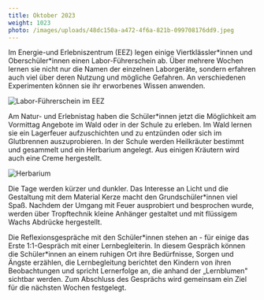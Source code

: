 ```yaml
---
title: Oktober 2023
weight: 1023
photo: /images/uploads/48dc150a-a472-4f6a-821b-099708176dd9.jpeg
---
```

Im Energie-und Erlebniszentrum (EEZ) legen einige Viertklässler\*innen und Oberschüler\*innen einen Labor-Führerschein ab. Über mehrere Wochen lernen sie nicht nur die Namen der einzelnen Laborgeräte, sondern erfahren auch viel über deren Nutzung und mögliche Gefahren. An verschiedenen Experimenten können sie ihr erworbenes Wissen anwenden.

![](/images/uploads/9ee0d51f-7e04-4f1a-ad41-ba64d8c0c659.jpeg "Labor-Führerschein im EEZ")

Am Natur- und Erlebnistag haben die Schüler*innen jetzt die Möglichkeit am Vormittag Angebote im Wald oder in der Schule zu erleben. Im Wald lernen sie ein Lagerfeuer aufzuschichten und zu entzünden oder sich im Glutbrennen auszuprobieren. In der Schule werden Heilkräuter bestimmt und gesammelt und ein Herbarium angelegt. Aus einigen Kräutern wird auch eine Creme hergestellt.

![](/images/uploads/87cd3bb7-c023-4631-98ad-26fdd2d59ab4.jpeg "Herbarium ")

Die Tage werden kürzer und dunkler. Das Interesse an Licht und die Gestaltung mit dem Material Kerze macht den Grundschüler*innen viel Spaß. Nachdem der Umgang mit Feuer ausprobiert und besprochen wurde, werden über Tropftechnik kleine Anhänger gestaltet und mit flüssigem Wachs Abdrücke hergestellt. 

Die Reflexionsgespräche mit den Schüler\*innen stehen an - für einige das Erste 1:1-Gespräch mit einer Lernbegleiterin. In diesem Gespräch können die Schüler\*innen an einem ruhigen Ort ihre Bedürfnisse, Sorgen und Ängste erzählen, die Lernbegleitung berichtet den Kindern von ihren Beobachtungen und spricht Lernerfolge an, die anhand der „Lernblumen" sichtbar werden. Zum Abschluss des Gesprächs wird gemeinsam ein Ziel für die nächsten Wochen festgelegt.